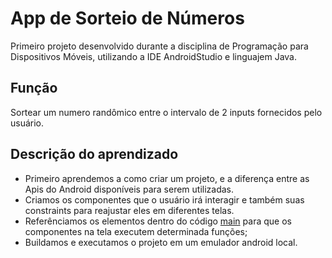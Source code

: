# App de Sorteio de Números

Primeiro projeto desenvolvido durante a disciplina de Programação para Dispositivos Móveis, utilizando a IDE AndroidStudio e linguajem Java.

## Função

Sortear um numero randômico entre o intervalo de 2 inputs fornecidos pelo usuário.

## Descrição do aprendizado

- Primeiro aprendemos a como criar um projeto, e a diferença entre as Apis do Android disponíveis para serem utilizadas.
- Criamos os componentes que o usuário irá interagir e também suas constraints para reajustar eles em diferentes telas.
- Referênciamos os elementos dentro do código [main](./src/main/java/MainActivity) para que os componentes na tela executem determinada funções;
- Buildamos e executamos o projeto em um emulador android local.
